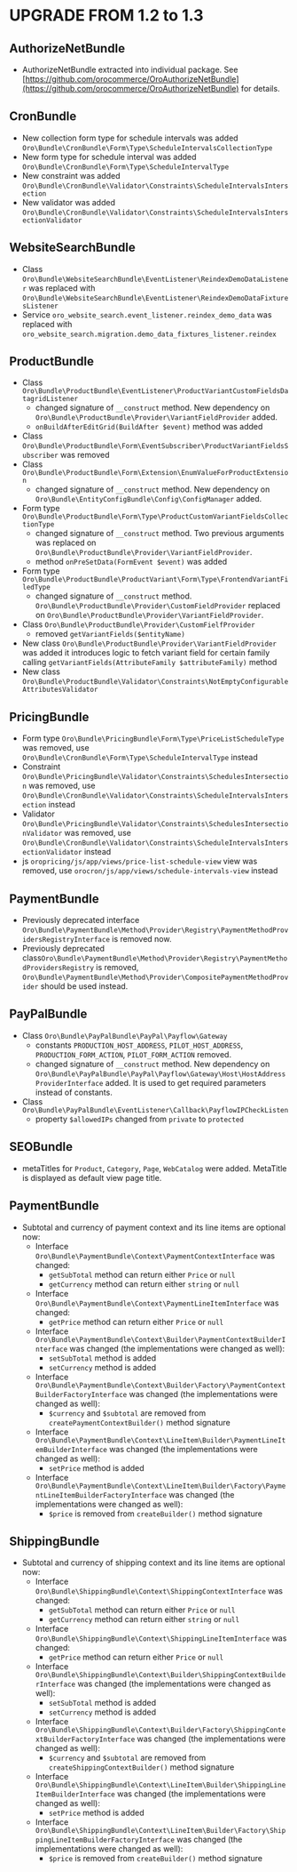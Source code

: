 UPGRADE FROM 1.2 to 1.3
=======================

AuthorizeNetBundle
------------------
- AuthorizeNetBundle extracted into individual package. See [https://github.com/orocommerce/OroAuthorizeNetBundle](https://github.com/orocommerce/OroAuthorizeNetBundle) for details.

CronBundle
-------------
- New collection form type for schedule intervals was added `Oro\Bundle\CronBundle\Form\Type\ScheduleIntervalsCollectionType`
- New form type for schedule interval was added `Oro\Bundle\CronBundle\Form\Type\ScheduleIntervalType`
- New constraint was added `Oro\Bundle\CronBundle\Validator\Constraints\ScheduleIntervalsIntersection`
- New validator was added `Oro\Bundle\CronBundle\Validator\Constraints\ScheduleIntervalsIntersectionValidator`

WebsiteSearchBundle
-------------------
- Class `Oro\Bundle\WebsiteSearchBundle\EventListener\ReindexDemoDataListener` was replaced with `Oro\Bundle\WebsiteSearchBundle\EventListener\ReindexDemoDataFixturesListener`
- Service `oro_website_search.event_listener.reindex_demo_data` was replaced with `oro_website_search.migration.demo_data_fixtures_listener.reindex`

ProductBundle
-------------
- Class `Oro\Bundle\ProductBundle\EventListener\ProductVariantCustomFieldsDatagridListener`
    - changed signature of `__construct` method. New dependency on `Oro\Bundle\ProductBundle\Provider\VariantFieldProvider` added.
    - `onBuildAfterEditGrid(BuildAfter $event)` method was added
- Class `Oro\Bundle\ProductBundle\Form\EventSubscriber\ProductVariantFieldsSubscriber` was removed
- Class `Oro\Bundle\ProductBundle\Form\Extension\EnumValueForProductExtension`
     - changed signature of `__construct` method. New dependency on `Oro\Bundle\EntityConfigBundle\Config\ConfigManager` added.
- Form type `Oro\Bundle\ProductBundle\Form\Type\ProductCustomVariantFieldsCollectionType`
    - changed signature of `__construct` method. Two previous arguments was replaced on `Oro\Bundle\ProductBundle\Provider\VariantFieldProvider`.
    - method `onPreSetData(FormEvent $event)` was added
- Form type `Oro\Bundle\ProductBundle\ProductVariant\Form\Type\FrontendVariantFiledType`
    - changed signature of `__construct` method. `Oro\Bundle\ProductBundle\Provider\CustomFieldProvider` replaced on `Oro\Bundle\ProductBundle\Provider\VariantFieldProvider`.
- Class `Oro\Bundle\ProductBundle\Provider\CustomFielfProvider`
    - removed `getVariantFields($entityName)`
- New class `Oro\Bundle\ProductBundle\Provider\VariantFieldProvider` was added it introduces logic to fetch variant field for certain family
  calling `getVariantFields(AttributeFamily $attributeFamily)` method
- New class `Oro\Bundle\ProductBundle\Validator\Constraints\NotEmptyConfigurableAttributesValidator`

PricingBundle
-------------
- Form type `Oro\Bundle\PricingBundle\Form\Type\PriceListScheduleType` was removed, use `Oro\Bundle\CronBundle\Form\Type\ScheduleIntervalType` instead
- Constraint `Oro\Bundle\PricingBundle\Validator\Constraints\SchedulesIntersection` was removed, use `Oro\Bundle\CronBundle\Validator\Constraints\ScheduleIntervalsIntersection` instead
- Validator `Oro\Bundle\PricingBundle\Validator\Constraints\SchedulesIntersectionValidator` was removed, use `Oro\Bundle\CronBundle\Validator\Constraints\ScheduleIntervalsIntersectionValidator` instead
- js `oropricing/js/app/views/price-list-schedule-view` view was removed, use `orocron/js/app/views/schedule-intervals-view` instead

PaymentBundle
-------------
- Previously deprecated interface `Oro\Bundle\PaymentBundle\Method\Provider\Registry\PaymentMethodProvidersRegistryInterface` is removed now.
- Previously deprecated class`Oro\Bundle\PaymentBundle\Method\Provider\Registry\PaymentMethodProvidersRegistry` is removed, `Oro\Bundle\PaymentBundle\Method\Provider\CompositePaymentMethodProvider` should be used instead.

PayPalBundle
--------------
- Class `Oro\Bundle\PayPalBundle\PayPal\Payflow\Gateway`
    - constants `PRODUCTION_HOST_ADDRESS`, `PILOT_HOST_ADDRESS`, `PRODUCTION_FORM_ACTION`, `PILOT_FORM_ACTION` removed.
    - changed signature of `__construct` method. New dependency on `Oro\Bundle\PayPalBundle\PayPal\Payflow\Gateway\Host\HostAddressProviderInterface` added. It is used to get required parameters instead of constants.
- Class `Oro\Bundle\PayPalBundle\EventListener\Callback\PayflowIPCheckListen`
    - property `$allowedIPs` changed from `private` to `protected`

SEOBundle
-------------
- metaTitles for `Product`, `Category`, `Page`, `WebCatalog` were added. 
MetaTitle is displayed as default view page title.

PaymentBundle
-------------
- Subtotal and currency of payment context and its line items are optional now:
    - Interface `Oro\Bundle\PaymentBundle\Context\PaymentContextInterface` was changed:
        - `getSubTotal` method can return either `Price` or `null`
        - `getCurrency` method can return either `string` or `null`
    - Interface `Oro\Bundle\PaymentBundle\Context\PaymentLineItemInterface` was changed:
        - `getPrice` method can return either `Price` or `null`
    - Interface `Oro\Bundle\PaymentBundle\Context\Builder\PaymentContextBuilderInterface` was changed (the implementations were changed as well):
        - `setSubTotal` method is added
        - `setCurrency` method is added
    - Interface `Oro\Bundle\PaymentBundle\Context\Builder\Factory\PaymentContextBuilderFactoryInterface` was changed (the implementations were changed as well):
        - `$currency` and `$subtotal` are removed from `createPaymentContextBuilder()` method signature
    - Interface `Oro\Bundle\PaymentBundle\Context\LineItem\Builder\PaymentLineItemBuilderInterface` was changed (the implementations were changed as well):
        - `setPrice` method is added
    - Interface `Oro\Bundle\PaymentBundle\Context\LineItem\Builder\Factory\PaymentLineItemBuilderFactoryInterface` was changed (the implementations were changed as well):
        - `$price` is removed from `createBuilder()` method signature

ShippingBundle
--------------
- Subtotal and currency of shipping context and its line items are optional now:
    - Interface `Oro\Bundle\ShippingBundle\Context\ShippingContextInterface` was changed:
        - `getSubTotal` method can return either `Price` or `null`
        - `getCurrency` method can return either `string` or `null`
    - Interface `Oro\Bundle\ShippingBundle\Context\ShippingLineItemInterface` was changed:
        - `getPrice` method can return either `Price` or `null`
    - Interface `Oro\Bundle\ShippingBundle\Context\Builder\ShippingContextBuilderInterface` was changed (the implementations were changed as well):
        - `setSubTotal` method is added
        - `setCurrency` method is added
    - Interface `Oro\Bundle\ShippingBundle\Context\Builder\Factory\ShippingContextBuilderFactoryInterface` was changed (the implementations were changed as well):
        - `$currency` and `$subtotal` are removed from `createShippingContextBuilder()` method signature
    - Interface `Oro\Bundle\ShippingBundle\Context\LineItem\Builder\ShippingLineItemBuilderInterface` was changed (the implementations were changed as well):
        - `setPrice` method is added
    - Interface `Oro\Bundle\ShippingBundle\Context\LineItem\Builder\Factory\ShippingLineItemBuilderFactoryInterface` was changed (the implementations were changed as well):
        - `$price` is removed from `createBuilder()` method signature
